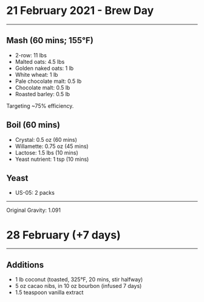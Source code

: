 # 21 February 2021 - Brew Day

---

## Mash (60 mins; 155°F)
- 2-row: 11 lbs
- Malted oats: 4.5 lbs
- Golden naked oats: 1 lb
- White wheat: 1 lb
- Pale chocolate malt: 0.5 lb
- Chocolate malt: 0.5 lb
- Roasted barley: 0.5 lb

Targeting ~75% efficiency.

## Boil (60 mins)
- Crystal: 0.5 oz (60 mins)
- Willamette: 0.75 oz (45 mins)
- Lactose: 1.5 lbs (10 mins)
- Yeast nutrient: 1 tsp (10 mins)

## Yeast
- US-05: 2 packs

---

Original Gravity: 1.091



# 28 February (+7 days)

---

## Additions
- 1 lb coconut (toasted, 325°F, 20 mins, stir halfway)
- 5 oz cacao nibs, in 10 oz bourbon (infused 7 days)
- 1.5 teaspoon vanilla extract

